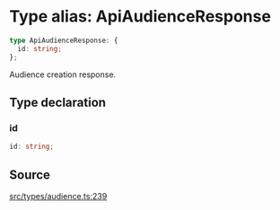 # Type alias: ApiAudienceResponse

```ts
type ApiAudienceResponse: {
  id: string;
};
```

Audience creation response.

## Type declaration

### id

```ts
id: string;
```

## Source

[src/types/audience.ts:239](https://github.com/torque-labs/torque-ts-sdk/blob/06c96b69b43209c72870e94ce49516c9ed8e9158/src/types/audience.ts#L239)
